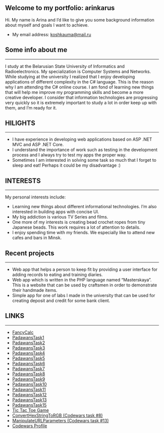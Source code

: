 ## Welcome to my portfolio: arinkarus
Hi. My name is Arina and I’d like to give you some background information about myself and goals I want to achieve.
* My email address: koshkauma@mail.ru

## Some info about me
***
I study at the Belarusian State University of Informatics and Radioelectronics. My specialization is Computer Systems and Networks. While studying at the university I realized that I enjoy developing applications of different complexity in the C# language. This is the reason why I am attending the C# online course. I am fond of learning new things that will help me improve my programming skills and become a more creative developer. I consider that information technologies are progressing very quickly so it is extremely important to study a lot in order keep up with them, and I’m ready for it.

## HILIGHTS
***
* I have experience in developing web applications based on ASP .NET MVC and ASP .NET Core.
* I understand the importance of work such as testing in the development process and I always try to test my apps the proper way.
* Sometimes I am interested in solving some task so much that I forget to sleep and eat! Perhaps it could be my disadvantage :)

## INTERESTS
***
My personal interests include:
* Learning new things about different informational technologies. 
I’m also interested in building apps with concise UI.
* My big addiction is various TV Series and films.
* One more of my interests is creating bead crochet ropes from tiny Japanese beads. 
This work requires a lot of attention to details.
* I enjoy spending time with my friends. 
We especially like to attend new cafes and bars in Minsk.

## Recent projects
***
* Web app that helps a person to keep fit by providing a user interface for adding records to eating and training diaries.
* Web app which is written in the PHP language named “Masterskaya”. This is a website that can be used by craftsmen in order to demonstrate their handmade items.
* Simple app for one of labs I made in the university that can be used for creating deposit and credit for some bank client.

## LINKS 
***
* [FancyCalc](https://github.com/arinkarus/FancyCalc)
* [PadawansTask1](https://github.com/arinkarus/PadawansTask1)
* [PadawansTask2](https://github.com/arinkarus/PadawansTask2)
* [PadawansTask3](https://github.com/arinkarus/PadawansTask3)
* [PadawansTask4](https://github.com/arinkarus/PadawansTask4)
* [PadawansTask5](https://github.com/arinkarus/PadawansTask5)
* [PadawansTask6](https://github.com/arinkarus/PadawansTask6)
* [PadawansTask7](https://github.com/arinkarus/PadawansTask7)
* [PadawansTask8](https://github.com/arinkarus/PadawansTask8)
* [PadawansTask9](https://github.com/arinkarus/PadawansTask9)
* [PadawansTask10](https://github.com/arinkarus/PadawansTask10)
* [PadawansTask11](https://github.com/arinkarus/PadawansTask11)
* [PadawansTask12](https://github.com/arinkarus/PadawansTask12)
* [PadawansTask13](https://github.com/arinkarus/PadawansTask13)
* [PadawansTask15](https://github.com/arinkarus/PadawansTask15)
* [Tic Tac Toe Game](https://github.com/arinkarus/Tic-Tac-Toe-Game)
* [ConvertHexStringToRGB (Codewars task #8)](https://github.com/arinkarus/ConvertHexStringToRGB) 
* [ManipulateURLParameters (Codewars task #13)](https://github.com/arinkarus/ManipulateURLParameters) 
* [Codewars Profile](https://www.codewars.com/users/arinkarus)

